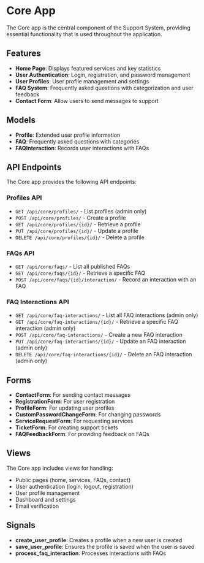# Core App

The Core app is the central component of the Support System, providing essential functionality that is used throughout the application.

## Features

- **Home Page**: Displays featured services and key statistics
- **User Authentication**: Login, registration, and password management
- **User Profiles**: User profile management and settings
- **FAQ System**: Frequently asked questions with categorization and user feedback
- **Contact Form**: Allow users to send messages to support

## Models

- **Profile**: Extended user profile information
- **FAQ**: Frequently asked questions with categories
- **FAQInteraction**: Records user interactions with FAQs

## API Endpoints

The Core app provides the following API endpoints:

### Profiles API

- `GET /api/core/profiles/` - List profiles (admin only)
- `POST /api/core/profiles/` - Create a profile
- `GET /api/core/profiles/{id}/` - Retrieve a profile
- `PUT /api/core/profiles/{id}/` - Update a profile
- `DELETE /api/core/profiles/{id}/` - Delete a profile

### FAQs API

- `GET /api/core/faqs/` - List all published FAQs
- `GET /api/core/faqs/{id}/` - Retrieve a specific FAQ
- `POST /api/core/faqs/{id}/interaction/` - Record an interaction with an FAQ

### FAQ Interactions API

- `GET /api/core/faq-interactions/` - List all FAQ interactions (admin only)
- `GET /api/core/faq-interactions/{id}/` - Retrieve a specific FAQ interaction (admin only)
- `POST /api/core/faq-interactions/` - Create a new FAQ interaction
- `PUT /api/core/faq-interactions/{id}/` - Update an FAQ interaction (admin only)
- `DELETE /api/core/faq-interactions/{id}/` - Delete an FAQ interaction (admin only)

## Forms

- **ContactForm**: For sending contact messages
- **RegistrationForm**: For user registration
- **ProfileForm**: For updating user profiles
- **CustomPasswordChangeForm**: For changing passwords
- **ServiceRequestForm**: For requesting services
- **TicketForm**: For creating support tickets
- **FAQFeedbackForm**: For providing feedback on FAQs

## Views

The Core app includes views for handling:
- Public pages (home, services, FAQs, contact)
- User authentication (login, logout, registration)
- User profile management
- Dashboard and settings
- Email verification

## Signals

- **create_user_profile**: Creates a profile when a new user is created
- **save_user_profile**: Ensures the profile is saved when the user is saved
- **process_faq_interaction**: Processes interactions with FAQs 